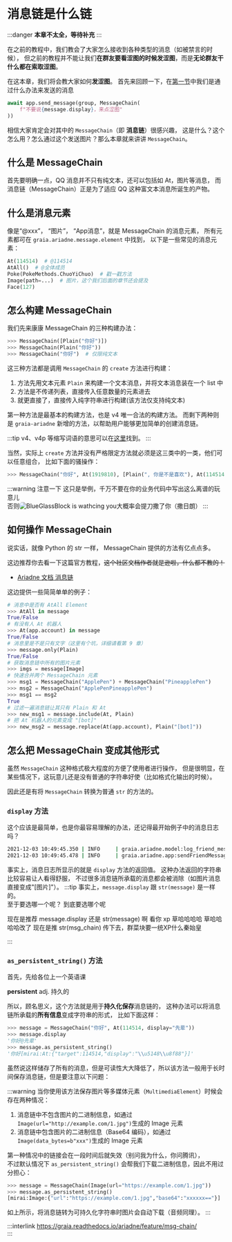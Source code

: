 # 消息链是什么链

:::danger
**本章不太全，等待补充**
:::

在之前的教程中，我们教会了大家怎么接收到各种类型的消息（如被禁言的时候），
但之前的教程并不能让我们**在群友要看涩图的时候发涩图**，而是**无论群友干什么都在索取涩图**。

在这本章，我们将会教大家如何**发涩图**。
首先来回顾一下，在[第一节](./hello_ero.md)中我们是通过什么办法来发送的消息

```python
await app.send_message(group, MessageChain(
    f"不要说{message.display}，来点涩图"
))
```

相信大家肯定会对其中的 `MessageChain`（即 **消息链**）很感兴趣，
这是什么？这个怎么用？怎么通过这个发送图片？那么本章就来讲讲 `MessageChain`。

## 什么是 MessageChain

首先要明确一点，QQ 消息并不只有纯文本，还可以包括如 At，图片等消息，
而消息链（MessageChain）正是为了适应 QQ 这种富文本消息所诞生的产物。

## 什么是消息元素

像是“@xxx”， “图片”， “App消息”，就是 MessageChain 的消息元素，
所有元素都可在 `graia.ariadne.message.element` 中找到，
以下是一些常见的消息元素：

```python
At(114514)  # @114514
AtAll()  # @全体成员
Poke(PokeMethods.ChuoYiChuo)  # 戳一戳方法
Image(path=...)  # 图片，这个我们后面的章节还会提及
Face(127)
```

## 怎么构建 MessageChain

我们先来康康 MessageChain 的三种构建办法：

```python
>>> MessageChain([Plain("你好")])
>>> MessageChain(Plain("你好"))
>>> MessageChain("你好")  # 仅限纯文本
```

这三种方法都是调用 `MessageChain` 的 `create` 方法进行构建：

1. 方法先用文本元素 `Plain` 来构建一个文本消息，并将文本消息装在一个 list 中
2. 方法是不传递列表，直接传入任意数量的元素进去
3. 就更直接了，直接传入纯字符串进行构建(该方法仅支持纯文本)

第一种方法是最基本的构建方法，也是 v4 唯一合法的构建方法。
而剩下两种则是 `graia-ariadne` 新增的方法，以帮助用户能够更加简单的创建消息链。

:::tip
v4、v4p 等缩写词语的意思可以在[这里](/before/terms)找到。
:::

当然，实际上 `create` 方法并没有严格限定方法就必须是这三类中的一类，他们可以任意组合，
比如下面的骚操作：

```python
>>> MessageChain("你好", At(1919810), [Plain(", 你是不是喜欢"), At(114514)])
```

:::warning 注意一下
这只是举例，千万不要在你的业务代码中写出这么离谱的玩意儿
<br /><curtain>否则<more-info words="蓝玻璃块"><img alt="BlueGlassBlock is wathcing you" src="/images/guide/BGB_watching.webp" style="border-radius:6px"></more-info>大概率会提刀撒了你（撒日朗）</curtain>
:::

## 如何操作 MessageChain

说实话，就像 Python 的 str 一样， MessageChain 提供的方法有亿点点多。

这边推荐你去看一下这篇官方教程，~~这个社区文档作者就是逊啦，什么都不教的！~~

- [Ariadne 文档 消息链](https://graia.readthedocs.io/ariadne/feature/msg-chain/)

这边提供一些简简单单的例子：

```python
# 消息中是否有 AtAll Element
>>> AtAll in message
True/False
# 有没有人 At 机器人
>>> At(app.account) in message
True/False
# 消息里是不是只有文字（这里有个坑，详细请看第 9 章）
>>> message.only(Plain)
True/False
# 获取消息链中所有的图片元素
>>> imgs = message[Image]
# 快速合并两个 MessageChain 元素
>>> msg1 = MessageChain("ApplePen") + MessageChain("PineapplePen")
>>> msg2 = MessageChain("ApplePenPineapplePen")
>>> msg1 == msg2
True
# 过滤一遍消息链让其只有 Plain 和 At
>>> new_msg1 = message.include(At, Plain)
# 把 At 机器人的元素变成 "[bot]"
>>> new_msg2 = message.replace(At(app.account), Plain("[bot]"))
```

## 怎么把 MessageChain 变成其他形式

虽然 `MessageChain` 这种格式极大程度的方便了使用者进行操作，
但是很明显，在某些情况下，这玩意儿还是没有普通的字符串好使（比如格式化输出的时候）。

因此还是有将 `MessageChain` 转换为普通 `str` 的方法的。

### `display` 方法

这个应该是最简单，也是你最容易理解的办法，还记得最开始例子中的消息日志吗？

```bash
2021-12-03 10:49:45.350 | INFO     | graia.ariadne.model:log_friend_message:114 - 1919810: [Graiax(114514)] -> '你好'
2021-12-03 10:49:45.478 | INFO     | graia.ariadne.app:sendFriendMessage:114 - [BOT 1919810] Friend(114514) <- '不要说你好，来点涩图'
```

事实上，消息日志所显示的就是 `display` 方法的返回值。
这种办法返回的字符串比较容易让人看得舒服，
不过很多消息链所承载的消息都会被消除（如图片消息直接变成"[图片]"）。
:::tip
事实上，`message.display` 跟 `str(message)` 是一样的。  
至于要选哪一个呢？ <curtain>到底要选哪个呢</curtain>

<chat-window title="Graia Framework Community">
  <chat-msg name="群菜狗" avatar="http://q1.qlogo.cn/g?b=qq&nk=731347477&s=640">
    <chat-window title="Graia Framework Community">
      <chat-msg name="GraiaX">现在是推荐 message.display 还是 str(message) 啊</chat-msg>
      <chat-msg name="群菜块" avatar="http://q1.qlogo.cn/g?b=qq&nk=2907489501&s=640">看你 xp</chat-msg>
    </chat-window>
  </chat-msg>
  <chat-msg name="群菜狗" avatar="http://q1.qlogo.cn/g?b=qq&nk=731347477&s=640">草哈哈哈哈</chat-msg>
  <chat-msg name="群菜块" avatar="http://q1.qlogo.cn/g?b=qq&nk=2907489501&s=640">
    <chat-quote name="群菜狗">草哈哈哈哈</chat-quote>改了
  </chat-msg>
  <chat-msg name="群菜块" avatar="http://q1.qlogo.cn/g?b=qq&nk=2907489501&s=640">现在是推 str(msg_chain)</chat-msg>
  <chat-msg name="GraiaX">传下去，群菜块要一统XP<curtain>什么秦始皇</curtain></chat-msg>
</chat-window>

:::

### `as_persistent_string()` 方法

首先，先给各位上一个英语课

**persistent** adj. 持久的

所以，顾名思义，这个方法就是用于**持久化保存**消息链的，
这种办法可以将消息链所承载的**所有信息**变成字符串的形式，
比如下面这样：

```python
>>> message = MessageChain("你好", At(114514, display="先辈"))
>>> message.display
'你好@先辈'
>>> message.as_persistent_string()
'你好[mirai:At:{"target":114514,"display":"\\u5148\\u8f88"}]'
```

虽然说这样储存了所有的消息，但是可读性大大降低了，所以该方法一般用于长时间保存消息链，但是要注意以下问题：

:::warning
当你使用该方法保存图片等多媒体元素（`MultimediaElement`）时候会存在两种情况：

1. 消息链中不包含图片的二进制信息，如通过`Image(url="http://example.com/1.jpg")`生成的 Image 元素
2. 消息链中包含图片的二进制信息（Base64 编码），如通过`Image(data_bytes=b"xxx")`生成的 Image 元素

第一种情况中的链接会在一段时间后就失效（别问我为什么，你问腾讯），  
不过默认情况下 `as_persistent_string()` 会帮我们下载二进制信息，因此不用过分担心：

```python
>>> message = MessageChain(Image(url="https://example.com/1.jpg"))
>>> message.as_persistent_string()
[mirai:Image:{"url":"https://example.com/1.jpg","base64":"xxxxxx=="}]
```

如上所示，将消息链转为可持久化字符串时图片会自动下载（音频同理）。
:::

:::interlink
<https://graia.readthedocs.io/ariadne/feature/msg-chain/>  
:::
